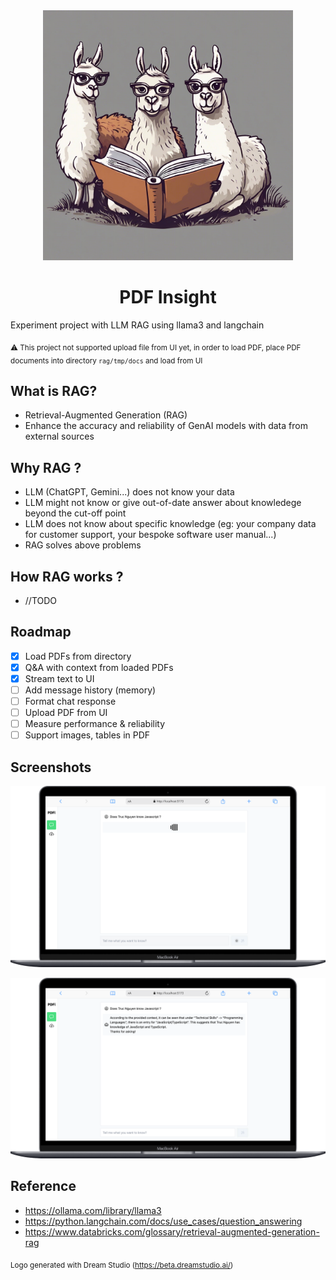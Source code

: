 <div align="center">
  <img src="./doc/logo.jpeg" height="400">
  <h1>PDF Insight</h1>
</div>

Experiment project with LLM RAG using llama3 and langchain

<sub>⚠️ This project not supported upload file from UI yet, in order to load PDF, place PDF documents into directory `rag/tmp/docs` and load from UI</sub>

## What is RAG?
- Retrieval-Augmented Generation (RAG)
- Enhance the accuracy and reliability of GenAI models with data from external sources

## Why RAG ?
- LLM (ChatGPT, Gemini...) does not know your data
- LLM might not know or give out-of-date answer about knowledege beyond the cut-off point
- LLM does not know about specific knowledge (eg: your company data for customer support, your bespoke software user manual...)
- RAG solves above problems

## How RAG works ?
- //TODO

## Roadmap
- [x] Load PDFs from directory
- [x] Q&A with context from loaded PDFs
- [x] Stream text to UI
- [ ] Add message history (memory)
- [ ] Format chat response
- [ ] Upload PDF from UI
- [ ] Measure performance & reliability
- [ ] Support images, tables in PDF

## Screenshots

![alt text](./doc/sc1.png "Title")

![alt text](./doc/sc2.png "Title")

## Reference
- https://ollama.com/library/llama3
- https://python.langchain.com/docs/use_cases/question_answering
- https://www.databricks.com/glossary/retrieval-augmented-generation-rag

<sub>Logo generated with Dream Studio (https://beta.dreamstudio.ai/)</sub>
